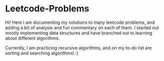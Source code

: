 # Leetcode-Problems

Hi! Here I am documenting my solutions to many leetcode problems, and adding a bit of analysis and fun commentary on each of them. I started out mostly implementing data structures and have branched out to learning about different algorithms.

Currently, I am practicing recursive algorithms, and on my to-do list are sorting and searching algorithms! :)
